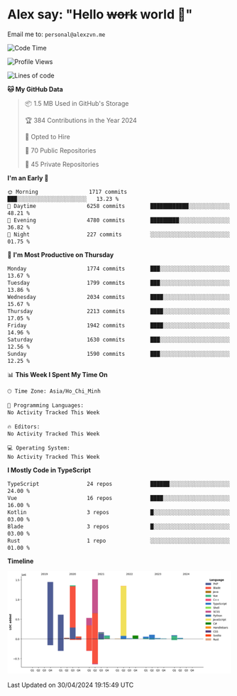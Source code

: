 # Alex say: "Hello ~~work~~ world 🐾"
Email me to: `personal@alexzvn.me`

<!--START_SECTION:waka-->
![Code Time](http://img.shields.io/badge/Code%20Time-1%2C066%20hrs%2055%20mins-blue)

![Profile Views](http://img.shields.io/badge/Profile%20Views-5-blue)

![Lines of code](https://img.shields.io/badge/From%20Hello%20World%20I%27ve%20Written-7.5%20million%20lines%20of%20code-blue)

**🐱 My GitHub Data** 

> 📦 1.5 MB Used in GitHub's Storage 
 > 
> 🏆 384 Contributions in the Year 2024
 > 
> 💼 Opted to Hire
 > 
> 📜 70 Public Repositories 
 > 
> 🔑 45 Private Repositories 
 > 
**I'm an Early 🐤** 

```text
🌞 Morning                1717 commits        ███░░░░░░░░░░░░░░░░░░░░░░   13.23 % 
🌆 Daytime                6258 commits        ████████████░░░░░░░░░░░░░   48.21 % 
🌃 Evening                4780 commits        █████████░░░░░░░░░░░░░░░░   36.82 % 
🌙 Night                  227 commits         ░░░░░░░░░░░░░░░░░░░░░░░░░   01.75 % 
```
📅 **I'm Most Productive on Thursday** 

```text
Monday                   1774 commits        ███░░░░░░░░░░░░░░░░░░░░░░   13.67 % 
Tuesday                  1799 commits        ███░░░░░░░░░░░░░░░░░░░░░░   13.86 % 
Wednesday                2034 commits        ████░░░░░░░░░░░░░░░░░░░░░   15.67 % 
Thursday                 2213 commits        ████░░░░░░░░░░░░░░░░░░░░░   17.05 % 
Friday                   1942 commits        ████░░░░░░░░░░░░░░░░░░░░░   14.96 % 
Saturday                 1630 commits        ███░░░░░░░░░░░░░░░░░░░░░░   12.56 % 
Sunday                   1590 commits        ███░░░░░░░░░░░░░░░░░░░░░░   12.25 % 
```


📊 **This Week I Spent My Time On** 

```text
🕑︎ Time Zone: Asia/Ho_Chi_Minh

💬 Programming Languages: 
No Activity Tracked This Week

🔥 Editors: 
No Activity Tracked This Week

💻 Operating System: 
No Activity Tracked This Week
```

**I Mostly Code in TypeScript** 

```text
TypeScript               24 repos            ██████░░░░░░░░░░░░░░░░░░░   24.00 % 
Vue                      16 repos            ████░░░░░░░░░░░░░░░░░░░░░   16.00 % 
Kotlin                   3 repos             █░░░░░░░░░░░░░░░░░░░░░░░░   03.00 % 
Blade                    3 repos             █░░░░░░░░░░░░░░░░░░░░░░░░   03.00 % 
Rust                     1 repo              ░░░░░░░░░░░░░░░░░░░░░░░░░   01.00 % 
```



**Timeline**

![Lines of Code chart](https://raw.githubusercontent.com/alexzvn/alexzvn/main/assets/bar_graph.png)


 Last Updated on 30/04/2024 19:15:49 UTC
<!--END_SECTION:waka-->
